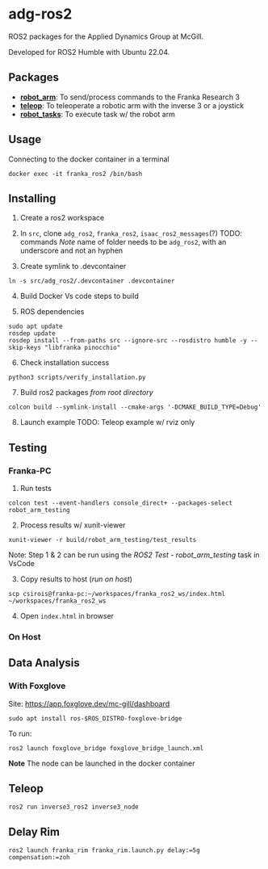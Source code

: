 # adg-ros2
ROS2 packages for the Applied Dynamics Group at McGill.

Developed for ROS2 Humble with Ubuntu 22.04. 

## Packages
* **[robot_arm](robot_arm/README.md)**: To send/process commands to the Franka Research 3
* **[teleop](teleop/README.md)**: To teleoperate a robotic arm with the inverse 3 or a joystick
* **[robot_tasks](robot_tasks/README.md)**: To execute task w/ the robot arm

## Usage

Connecting to the docker container in a terminal
```
docker exec -it franka_ros2 /bin/bash
```


## Installing
1. Create a ros2 workspace
2. In `src`, clone `adg_ros2`, `franka_ros2`, `isaac_ros2_messages`(?)
TODO: commands
*Note* name of folder needs to be `adg_ros2`, with an underscore and not an hyphen

3. Create symlink to .devcontainer
```
ln -s src/adg_ros2/.devcontainer .devcontainer
```

4. Build Docker
Vs code steps to build


5. ROS dependencies
```
sudo apt update
rosdep update
rosdep install --from-paths src --ignore-src --rosdistro humble -y --skip-keys "libfranka pinocchio"
```

6. Check installation success
```
python3 scripts/verify_installation.py
```

7. Build ros2 packages
*from root directory*
```
colcon build --symlink-install --cmake-args '-DCMAKE_BUILD_TYPE=Debug'
```

8. Launch example
TODO: Teleop example w/ rviz only

## Testing
### Franka-PC
1. Run tests
```
colcon test --event-handlers console_direct+ --packages-select robot_arm_testing
```

2. Process results w/ xunit-viewer
```
xunit-viewer -r build/robot_arm_testing/test_results
```

Note: Step 1 & 2 can be run using the *ROS2 Test - robot_arm_testing* task in VsCode

3. Copy results to host (*run on host*)
```
scp csirois@franka-pc:~/workspaces/franka_ros2_ws/index.html ~/workspaces/franka_ros2_ws
```

4. Open `index.html` in browser

### On Host

## Data Analysis
### With Foxglove
Site: https://app.foxglove.dev/mc-gill/dashboard

```download
sudo apt install ros-$ROS_DISTRO-foxglove-bridge
```

To run:
```
ros2 launch foxglove_bridge foxglove_bridge_launch.xml
```

**Note**
The node can be launched in the docker container

## Teleop
```
ros2 run inverse3_ros2 inverse3_node
```

## Delay Rim
```
ros2 launch franka_rim franka_rim.launch.py delay:=5g compensation:=zoh
```